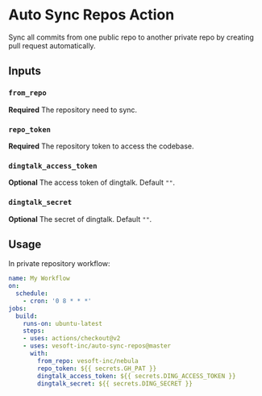 # Auto Sync Repos Action

Sync all commits from one public repo to another private repo by creating pull request automatically.

## Inputs

### `from_repo`

**Required** The repository need to sync.

### `repo_token`

**Required** The repository token to access the codebase.

### `dingtalk_access_token`

**Optional** The access token of dingtalk. Default `""`.

### `dingtalk_secret`

**Optional** The secret of dingtalk. Default `""`.

## Usage

In private repository workflow:

```yaml
name: My Workflow
on:
  schedule:
    - cron: '0 8 * * *'
jobs:
  build:
    runs-on: ubuntu-latest
    steps:
    - uses: actions/checkout@v2
    - uses: vesoft-inc/auto-sync-repos@master
      with:
        from_repo: vesoft-inc/nebula
        repo_token: ${{ secrets.GH_PAT }}
        dingtalk_access_token: ${{ secrets.DING_ACCESS_TOKEN }}
        dingtalk_secret: ${{ secrets.DING_SECRET }}
```
